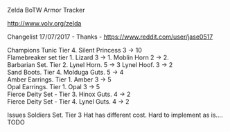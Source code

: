 Zelda BoTW Armor Tracker

http://www.volv.org/zelda

Changelist 17/07/2017 - Thanks - https://www.reddit.com/user/jase0517

Champions Tunic Tier 4. Silent Princess 3 -> 10  
Flamebreaker set tier 1. Lizard 3 -> 1. Moblin Horn 2 -> 2.  
Barbarian Set. Tier 2. Lynel Horn. 5 -> 3 Lynel Hoof. 3 -> 2  
Sand Boots. Tier 4. Molduga Guts. 5 -> 4  
Amber Earrings. Tier 1. Amber 3 -> 5  
Opal Earrings. Tier 1. Opal 3 -> 5  
Fierce Deity Set - Tier 3. Hinox Guts. 4 -> 2  
Fierce Deity Set - Tier 4. Lynel Guts. 4 -> 2  

Issues
Soldiers Set. Tier 3 Hat has different cost. Hard to implement as is.... TODO